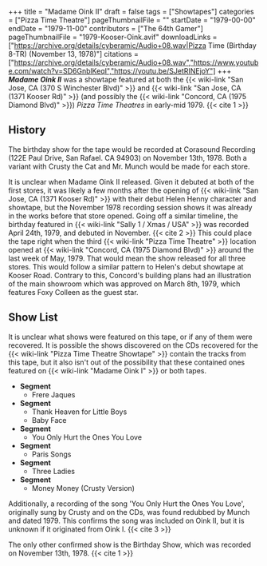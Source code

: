 +++
title = "Madame Oink II"
draft = false
tags = ["Showtapes"]
categories = ["Pizza Time Theatre"]
pageThumbnailFile = ""
startDate = "1979-00-00"
endDate = "1979-11-00"
contributors = ["The 64th Gamer"]
pageThumbnailFile = "1979-Kooser-Oink.avif"
downloadLinks = ["https://archive.org/details/cyberamic/Audio+08.wav|Pizza Time (Birthday 8-TR) (November 13, 1978)"]
citations = ["https://archive.org/details/cyberamic/Audio+08.wav","https://www.youtube.com/watch?v=SD6GnblKeqI","https://youtu.be/SJetRINEjoY"]
+++
***Madame Oink II*** was a showtape featured at both the {{< wiki-link "San Jose, CA (370 S Winchester Blvd)" >}} and {{< wiki-link "San Jose, CA (1371 Kooser Rd)" >}} (and possibly the {{< wiki-link "Concord, CA (1975 Diamond Blvd)" >}}) *Pizza Time Theatres* in early-mid 1979. {{< cite 1 >}}

## History
The birthday show for the tape would be recorded at Corasound Recording (122E Paul Drive, San Rafael. CA 94903) on November 13th, 1978. Both a variant with Crusty the Cat and Mr. Munch would be made for each store.

It is unclear when Madame Oink II released. Given it debuted at both of the first stores, it was likely a few months after the opening of {{< wiki-link "San Jose, CA (1371 Kooser Rd)" >}} with their debut Helen Henny character and showtape, but the November 1978 recording session shows it was already in the works before that store opened. Going off a similar timeline, the birthday featured in {{< wiki-link "Sally 1 / Xmas / USA" >}} was recorded April 24th, 1979, and debuted in November. {{< cite 2 >}} This could place the tape right when the third {{< wiki-link "Pizza Time Theatre" >}} location opened at {{< wiki-link "Concord, CA (1975 Diamond Blvd)" >}} around the last week of May, 1979. That would mean the show released for all three stores. This would follow a similar pattern to Helen's debut showtape at Kooser Road. Contrary to this, Concord's building plans had an illustration of the main showroom which was approved on March 8th, 1979, which features Foxy Colleen as the guest star.

## Show List
It is unclear what shows were featured on this tape, or if any of them were recovered. It is possible the shows discovered on the CDs recovered for the {{< wiki-link "Pizza Time Theatre Showtape" >}} contain the tracks from this tape, but it also isn't out of the possibility that these contained ones featured on {{< wiki-link "Madame Oink I" >}} or both tapes.

- **Segment**
    - Frere Jaques
- **Segment**
    - Thank Heaven for Little Boys
    - Baby Face
- **Segment**
    - You Only Hurt the Ones You Love
- **Segment**
    - Paris Songs
- **Segment**
    - Three Ladies
- **Segment**
    - Money Money (Crusty Version)

Additionally, a recording of the song 'You Only Hurt the Ones You Love', originally sung by Crusty and on the CDs, was found redubbed by Munch and dated 1979. This confirms the song was included on Oink II, but it is unknown if it originated from Oink I. {{< cite 3 >}}

The only other confirmed show is the Birthday Show, which was recorded on November 13th, 1978. {{< cite 1 >}}